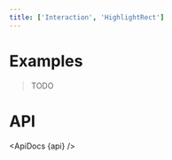 ```yaml
---
title: ['Interaction', 'HighlightRect']
---
```


<script lang="ts">
	import { ApiDocs } from 'svelte-ux';

	import api from '$lib/components/HighlightRect.svelte?raw&sveld';

	import Chart, { Svg } from '$lib/components/Chart.svelte';

	import Preview from '$lib/docs/Preview.svelte';
</script>

# Examples

> TODO

# API

<ApiDocs {api} />
